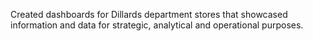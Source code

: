 Created dashboards for Dillards department stores that showcased information and data for strategic, analytical and operational purposes. 
